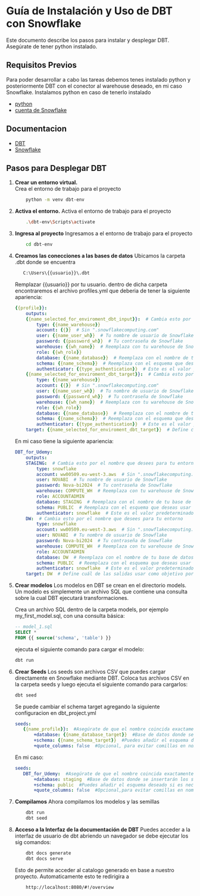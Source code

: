 # Guía de Instalación y Uso de DBT con Snowflake

Este documento describe los pasos para instalar  y desplegar DBT. Asegúrate de tener python instalado.

## Requisitos Previos
Para poder desarrollar a cabo las tareas debemos tenes instalado python y posteriormente DBT con el conector al warehouse deseado, en mi caso Snowflake.
Instalamos python en caso de tenerlo instalado
- [python](python.org/downloads/)
- [cuenta de Snowflake](https://signup.snowflake.com/?utm_cta=trial-en-www-homepage-top-right-nav-ss-evg&_ga=2.74406678.547897382.1657561304-1006975775.1656432605&_gac=1.254279162.1656541671.Cj0KCQjw8O-VBhCpARIsACMvVLPE7vSFoPt6gqlowxPDlHT6waZ2_Kd3-4926XLVs0QvlzvTvIKg7pgaAqd2EALw_wcB)

## Documentacion

- [DBT](https://docs.getdbt.com/docs/build/documentation/)
- [Snowflake](https://docs.snowflake.com/en/user-guide/warehouses/)


## Pasos para Desplegar DBT

1. **Crear un entorno virtual.**  
Crea el entorno de trabajo para el proyecto
    ```bash
        python -m venv dbt-env
    ```

2. **Activa el entorno.**
Activa el entorno de trabajo para el proyecto
    ```bash
        .\dbt-env\Scripts\activate
    ```

3. **Ingresa al proyecto**
Ingresamos a el entorno de trabajo para el proyecto
    ```bash
        cd dbt-env
    ```

4. **Creamos las conecciones a las bases de datos**
Ubicamos la carpeta .dbt donde se encuentra 
    ```bash
       C:\Users\{{usuario}}\.dbt
    ```
    Remplazar {{usuario}} por tu usuario.
    dentro de dicha carpeta encontraremos el archivo profiles.yml que deberia de tener la siguiente apariencia:
    ``` yaml
    {{profile}}:
        outputs: 
        {{name_selected_for_enviroment_dbt_input}}:  # Cambia esto por el nombre que desees para tu entorno
            type: {{name_warehouse}}
            account: {{}}  # Sin ".snowflakecomputing.com"
            user: {{name_user_wh}}  # Tu nombre de usuario de Snowflake
            password: {{password_wh}}  # Tu contraseña de Snowflake
            warehouse: {{wh_name}}  # Reemplaza con tu warehouse de Snowflake
            role: {{wh_role}}
            database: {{name_database}}  # Reemplaza con el nombre de tu base de datos
            schema: {{name_schema}}  # Reemplaza con el esquema que deseas usar
            authenticator: {{type_authentication}}  # Este es el valor predeterminado
        {{name_selected_for_enviroment_dbt_target}}:  # Cambia esto por el nombre que desees para tu entorno
            type: {{name_warehouse}}
            account: {{}}  # Sin ".snowflakecomputing.com"
            user: {{name_user_wh}}  # Tu nombre de usuario de Snowflake
            password: {{password_wh}}  # Tu contraseña de Snowflake
            warehouse: {{wh_name}}  # Reemplaza con tu warehouse de Snowflake
            role: {{wh_role}}
            database: {{name_database}}  # Reemplaza con el nombre de tu base de datos
            schema: {{name_schema}}  # Reemplaza con el esquema que deseas usar
            authenticator: {{type_authentication}}  # Este es el valor predeterminado          
        target: {{name_selected_for_enviroment_dbt_target}}  # Define cuál de las salidas usar como objetivo por defecto
    ```
    En mi caso tiene la siguiente apariencia:
    ``` yaml
    DBT_for_Udemy:
        outputs: 
        STAGING:  # Cambia esto por el nombre que desees para tu entorno
            type: snowflake
            account: ww00509.eu-west-3.aws  # Sin ".snowflakecomputing.com"
            user: NOVABI  # Tu nombre de usuario de Snowflake
            password: Nova-bi2024  # Tu contraseña de Snowflake
            warehouse: COMPUTE_WH  # Reemplaza con tu warehouse de Snowflake
            role: ACCOUNTADMIN
            database: STAGING  # Reemplaza con el nombre de tu base de datos
            schema: PUBLIC  # Reemplaza con el esquema que deseas usar
            authenticator: snowflake  # Este es el valor predeterminado
        DW:  # Cambia esto por el nombre que desees para tu entorno
            type: snowflake
            account: ww00509.eu-west-3.aws  # Sin ".snowflakecomputing.com"
            user: NOVABI  # Tu nombre de usuario de Snowflake
            password: Nova-bi2024  # Tu contraseña de Snowflake
            warehouse: COMPUTE_WH  # Reemplaza con tu warehouse de Snowflake
            role: ACCOUNTADMIN
            database: DW  # Reemplaza con el nombre de tu base de datos
            schema: PUBLIC  # Reemplaza con el esquema que deseas usar
            authenticator: snowflake  # Este es el valor predeterminado           
        target: DW  # Define cuál de las salidas usar como objetivo por defecto
    ```
5. **Crear modelos**
    Los modelos en DBT se crean en el directorio models. Un modelo es simplemente un archivo SQL que contiene una consulta sobre la cual DBT ejecutará transformaciones.

    Crea un archivo SQL dentro de la carpeta models, por ejemplo my_first_model.sql, con una consulta básica:
    ``` sql
    -- model_1.sql
    SELECT *
    FROM {{ source('schema', 'table') }}    
    ```
    ejecuta el siguiente comando para cargar el modelo:
    ``` bash
    dbt run
    ```

6. **Crear Seeds**
    Los seeds son archivos CSV que puedes cargar directamente en Snowflake mediante DBT. Coloca tus archivos CSV en la carpeta seeds y luego ejecuta el siguiente comando para cargarlos:
    ``` bash
    dbt seed  
    ```
    Se puede cambiar el schema target agregando la siguiente configuracion en dbt_project.yml
     ``` yaml
    seeds: 
        {{name_profile}}:  #Asegúrate de que el nombre coincida exactamente con el de profiles.yml
            +database: {{name_database_target}}  #Base de datos donde se insertarán los seeds
            +schema: {{name_schema_target}}  #Puedes añadir el esquema deseado si es necesario
            +quote_columns: false  #Opcional, para evitar comillas en nombres de columnas
    ```
    En mi caso:
     ``` yaml
    seeds: 
        DBT_for_Udemy:  #Asegúrate de que el nombre coincida exactamente con el de profiles.yml
            +database: staging  #Base de datos donde se insertarán los seeds
            +schema: public  #Puedes añadir el esquema deseado si es necesario
            +quote_columns: false  #Opcional,para evitar comillas en nombres de columnas
    ```

7. **Compilamos**
    Ahora compilamos los modelos y las semillas
    ```bash
        dbt run
        dbt seed 
    ```

8. **Acceso a la Interfaz de la documentación de DBT**
    Puedes acceder a la interfaz de usuario de dbt abriendo un navegador se debe ejecutar los sig comandos:
    ```bash
        dbt docs generate
        dbt docs serve 
    ```
    Esto de permite acceder al catalogo generado en base a nuestro proyecto.
    Automaticamente esto te redirigira a 
    ```bash
        http://localhost:8080/#!/overview
    ```
